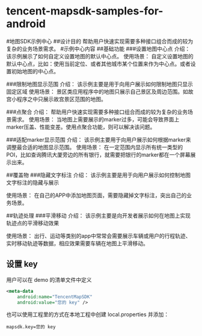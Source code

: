 # tencent-mapsdk-samples-for-android
#地图SDK示例中心
##设计目的
帮助用户快速实现需要多种接口组合而成的较为复杂的业务场景需求。
#示例中心内容
##基础功能
###设置地图中心点
介绍：
该示例展示了如何自定义设置地图的默认中心点。
使用场景：
自定义设置地图的默认中心点，比如：使用当前定位、或者其他城市某个位置来作为中心点。或者设置初始地图的中心点。

###限制地图显示范围
介绍：
该示例主要是用于向用户展示如何限制地图只显示固定区域
使用场景：
景区类应用程序中的地图只展示自己景区及周边范围。如故宫小程序之中只展示故宫景区范围的地图。

###点聚合
介绍：
帮助用户快速实现需要多种接口组合而成的较为复杂的业务场景需求。
使用场景：
当地图上需要展示的marker过多，可能会导致界面上marker压盖、性能变差。使用点聚合功能，则可以解决该问题。

###适配marker显示范围
介绍：
该示例主要用于向用户展示如何根据marker来调整最合适的地图显示范围。
使用场景：
在一定范围内显示所有统一类型的POI，比如查询腾讯大厦旁边的所有银行，就需要把银行的marker都在一个屏幕展示出来。


##覆盖物
###隐藏文字标注
介绍：
该示例主要是用于向用户展示如何控制地图文字标注的隐藏与展示

使用场景：
在自己的APP中添加地图页面，需要隐藏掉文字标注，突出自己的业务场景。

##轨迹处理
###平滑移动
介绍：
该示例主要是向开发者展示如何在地图上实现轨迹点的平滑移动效果

使用场景：
出行、运动等类别的app中常常会需要展示车辆或用户的行程轨迹、实时移动轨迹等数据，相应效果需要车辆在地图上平滑移动。


## 设置 key
用户可以在 demo 的清单文件中定义


```xml
<meta-data
    android:name="TencentMapSDK"
    android:value="您的 key" />
```

也可以使用工程里的方式在本地工程中创建 local.properties 并添加：

```
mapsdk.key=您的 key
```
